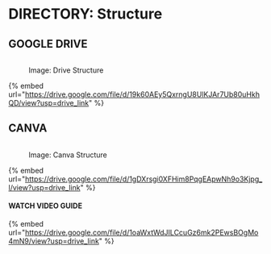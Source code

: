 # DIRECTORY: Structure

## GOOGLE DRIVE

<figure><img src="../.gitbook/assets/DRIVE-DIRECTORY-STRUCTURE.png" alt=""><figcaption><p>Image: Drive Structure</p></figcaption></figure>

{% embed url="https://drive.google.com/file/d/19k60AEy5QxrngU8UlKJAr7Ub80uHkhQD/view?usp=drive_link" %}

## CANVA

<figure><img src="../.gitbook/assets/CANVA-DIRECTORY-STRUCTURE.png" alt=""><figcaption><p>Image: Canva Structure</p></figcaption></figure>

{% embed url="https://drive.google.com/file/d/1gDXrsgi0XFHim8PqgEApwNh9o3Kjpg_l/view?usp=drive_link" %}

#### WATCH VIDEO GUIDE

{% embed url="https://drive.google.com/file/d/1oaWxtWdJILCcuGz6mk2PEwsBOgMo4mN9/view?usp=drive_link" %}
